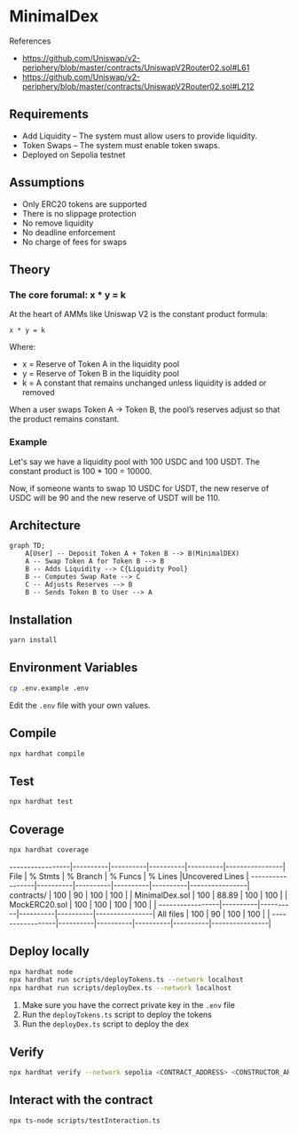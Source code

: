 # MinimalDex

References
* https://github.com/Uniswap/v2-periphery/blob/master/contracts/UniswapV2Router02.sol#L61
* https://github.com/Uniswap/v2-periphery/blob/master/contracts/UniswapV2Router02.sol#L212

## Requirements
* Add Liquidity – The system must allow users to provide liquidity.
* Token Swaps – The system must enable token swaps.
* Deployed on Sepolia testnet

## Assumptions
* Only ERC20 tokens are supported
* There is no slippage protection
* No remove liquidity
* No deadline enforcement
* No charge of fees for swaps

## Theory
### The core forumal: x * y = k
At the heart of AMMs like Uniswap V2 is the constant product formula:

```
x * y = k
```

Where:
* x = Reserve of Token A in the liquidity pool
* y = Reserve of Token B in the liquidity pool
* k = A constant that remains unchanged unless liquidity is added or removed

When a user swaps Token A → Token B, the pool’s reserves adjust so that the product remains constant.

### Example
Let's say we have a liquidity pool with 100 USDC and 100 USDT. The constant product is 100 * 100 = 10000.

Now, if someone wants to swap 10 USDC for USDT, the new reserve of USDC will be 90 and the new reserve of USDT will be 110.


## Architecture
```mermaid
graph TD;
    A[User] -- Deposit Token A + Token B --> B(MinimalDEX)
    A -- Swap Token A for Token B --> B
    B -- Adds Liquidity --> C{Liquidity Pool}
    B -- Computes Swap Rate --> C
    C -- Adjusts Reserves --> B
    B -- Sends Token B to User --> A
```


## Installation
```bash
yarn install
```

## Environment Variables
```bash
cp .env.example .env
```

Edit the `.env` file with your own values.

## Compile
```bash
npx hardhat compile
```

## Test
```bash
npx hardhat test
```

## Coverage
```bash
npx hardhat coverage
```

-----------------|----------|----------|----------|----------|----------------|
File             |  % Stmts | % Branch |  % Funcs |  % Lines |Uncovered Lines |
-----------------|----------|----------|----------|----------|----------------|
 contracts/      |      100 |       90 |      100 |      100 |                |
  MinimalDex.sol |      100 |    88.89 |      100 |      100 |                |
  MockERC20.sol  |      100 |      100 |      100 |      100 |                |
-----------------|----------|----------|----------|----------|----------------|
All files        |      100 |       90 |      100 |      100 |                |
-----------------|----------|----------|----------|----------|----------------|

## Deploy locally
```bash
npx hardhat node
npx hardhat run scripts/deployTokens.ts --network localhost
npx hardhat run scripts/deployDex.ts --network localhost
```
1. Make sure you have the correct private key in the `.env` file
2. Run the `deployTokens.ts` script to deploy the tokens
3. Run the `deployDex.ts` script to deploy the dex

## Verify
```bash
npx hardhat verify --network sepolia <CONTRACT_ADDRESS> <CONSTRUCTOR_ARGS>
```

## Interact with the contract
```bash
npx ts-node scripts/testInteraction.ts
```

